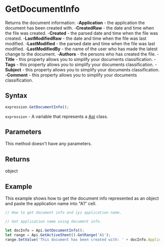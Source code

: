 # GetDocumentInfo

Returns the document information:
-**Application** - the application the document has been created with.
-**CreatedRaw** - the date and time when the file was created.
-**Created** - the parsed date and time when the file was created.
-**LastModifiedRaw** - the date and time when the file was last modified.
-**LastModified** - the parsed date and time when the file was last modified.
-**LastModifiedBy** - the name of the user who has made the latest change to the document.
-**Authors** - the persons who has created the file.
-**Title** - this property allows you to simplify your documents classification.
-**Tags** - this property allows you to simplify your documents classification.
-**Subject** - this property allows you to simplify your documents classification.
-**Comment** - this property allows you to simplify your documents classification.

## Syntax

```javascript
expression.GetDocumentInfo();
```

`expression` - A variable that represents a [Api](../Api.md) class.

## Parameters

This method doesn't have any parameters.

## Returns

object

## Example

This example shows how to get the document info represented as an object and paste the application name into "A1" cell.

```javascript editor-xlsx
// How to get document info and iys application name.

// Get application name using document info.

let docInfo = Api.GetDocumentInfo();
let range = Api.GetActiveSheet().GetRange('A1');
range.SetValue('This document has been created with: ' + docInfo.Application);
```

